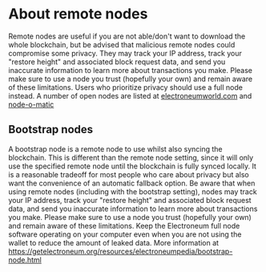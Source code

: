 # About remote nodes
Remote nodes are useful if you are not able/don't want to download the whole blockchain, but be advised that malicious remote nodes could compromise some privacy. They may track your IP address, track your "restore height" and associated block request data, and send you inaccurate information to learn more about transactions you make. Please make sure to use a node you trust (hopefully your own) and remain aware of these limitations. Users who prioritize privacy should use a full node instead. A number of open nodes are listed at [electroneumworld.com](https://electroneumworld.com) and [node-o-matic](https://node.pwned.systems)

## Bootstrap nodes
A bootstrap node is a remote node to use whilst also syncing the blockchain. This is different than the remote node setting, since it will only use the specified remote node until the blockchain is fully synced locally. It is a reasonable tradeoff for most people who care about privacy but also want the convenience of an automatic fallback option. Be aware that when using remote nodes (including with the bootstrap setting), nodes may track your IP address, track your "restore height" and associated block request data, and send you inaccurate information to learn more about transactions you make. Please make sure to use a node you trust (hopefully your own) and remain aware of these limitations. Keep the Electroneum full node software operating on your computer even when you are not using the wallet to reduce the amount of leaked data. More information at https://getelectroneum.org/resources/electroneumpedia/bootstrap-node.html
